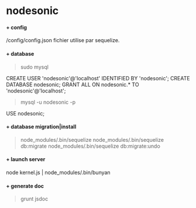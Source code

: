 nodesonic
=========

#### + config ####
/config/config.json
fichier utilise par sequelize.

#### + database ####
> sudo mysql

CREATE USER 'nodesonic'@'localhost' IDENTIFIED BY 'nodesonic';
CREATE DATABASE nodesonic;
GRANT ALL ON nodesonic.* TO 'nodesonic'@'localhost';


> mysql -u nodesonic -p

USE nodesonic;

#### + database migration|install ####
> node_modules/.bin/sequelize
> node_modules/.bin/sequelize db:migrate
> node_modules/.bin/sequelize db:migrate:undo

#### + launch server ####

node kernel.js | node_modules/.bin/bunyan

#### + generate doc ####
> grunt jsdoc
